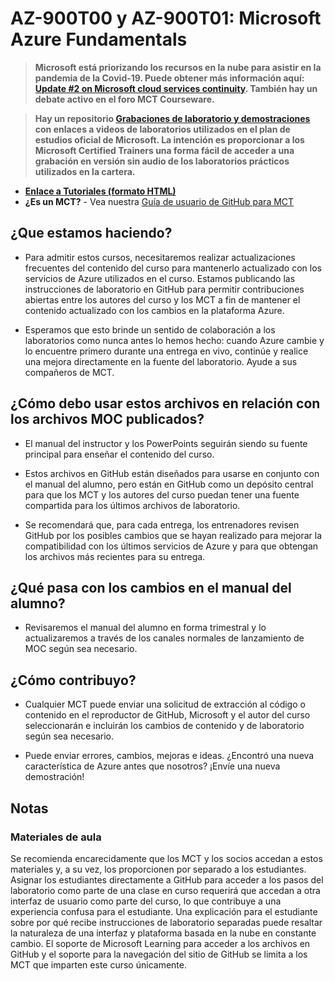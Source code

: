 # AZ-900T00 y AZ-900T01: Microsoft Azure Fundamentals

> **Microsoft está priorizando los recursos en la nube para asistir en la pandemia de la Covid-19. Puede obtener más información aquí: [Update #2 on Microsoft cloud services continuity](https://azure.microsoft.com/es-es/blog/update-2-on-microsoft-cloud-services-continuity/). También hay un debate activo en el foro MCT Courseware.**

> **Hay un repositorio [Grabaciones de laboratorio y demostraciones](https://github.com/MicrosoftLearning/Lab-Demo-Recordings) con enlaces a videos de laboratorios utilizados en el plan de estudios oficial de Microsoft. La intención es proporcionar a los Microsoft Certified Trainers una forma fácil de acceder a una grabación en versión sin audio de los laboratorios prácticos utilizados en la cartera.**

- **[Enlace a Tutoriales (formato HTML)](https://microsoftlearning.github.io/AZ-900T0x-MicrosoftAzureFundamentals/)**
- **¿Es un MCT?** - Vea nuestra [Guía de usuario de GitHub para MCT](https://microsoftlearning.github.io/MCT-User-Guide-ES/)

## ¿Que estamos haciendo?

- Para admitir estos cursos, necesitaremos realizar actualizaciones frecuentes del contenido del curso para mantenerlo actualizado con los servicios de Azure utilizados en el curso.  Estamos publicando las instrucciones de laboratorio en GitHub para permitir contribuciones abiertas entre los autores del curso y los MCT a fin de mantener el contenido actualizado con los cambios en la plataforma Azure.

- Esperamos que esto brinde un sentido de colaboración a los laboratorios como nunca antes lo hemos hecho: cuando Azure cambie y lo encuentre primero durante una entrega en vivo, continúe y realice una mejora directamente en la fuente del laboratorio.  Ayude a sus compañeros de MCT.

## ¿Cómo debo usar estos archivos en relación con los archivos MOC publicados?

- El manual del instructor y los PowerPoints seguirán siendo su fuente principal para enseñar el contenido del curso.

- Estos archivos en GitHub están diseñados para usarse en conjunto con el manual del alumno, pero están en GitHub como un depósito central para que los MCT y los autores del curso puedan tener una fuente compartida para los últimos archivos de laboratorio.

- Se recomendará que, para cada entrega, los entrenadores revisen GitHub por los posibles cambios que se hayan realizado para mejorar la compatibilidad con los últimos servicios de Azure y para que obtengan los archivos más recientes para su entrega.

## ¿Qué pasa con los cambios en el manual del alumno?

- Revisaremos el manual del alumno en forma trimestral y lo actualizaremos a través de los canales normales de lanzamiento de MOC según sea necesario.

## ¿Cómo contribuyo?

- Cualquier MCT puede enviar una solicitud de extracción al código o contenido en el reproductor de GitHub, Microsoft y el autor del curso seleccionarán e incluirán los cambios de contenido y de laboratorio según sea necesario.

- Puede enviar errores, cambios, mejoras e ideas.  ¿Encontró una nueva característica de Azure antes que nosotros?  ¡Envíe una nueva demostración!

## Notas

### Materiales de aula

Se recomienda encarecidamente que los MCT y los socios accedan a estos materiales y, a su vez, los proporcionen por separado a los estudiantes.  Asignar los estudiantes directamente a GitHub para acceder a los pasos del laboratorio como parte de una clase en curso requerirá que accedan a otra interfaz de usuario como parte del curso, lo que contribuye a una experiencia confusa para el estudiante. Una explicación para el estudiante sobre por qué recibe instrucciones de laboratorio separadas puede resaltar la naturaleza de una interfaz y plataforma basada en la nube en constante cambio. El soporte de Microsoft Learning para acceder a los archivos en GitHub y el soporte para la navegación del sitio de GitHub se limita a los MCT que imparten este curso únicamente.
